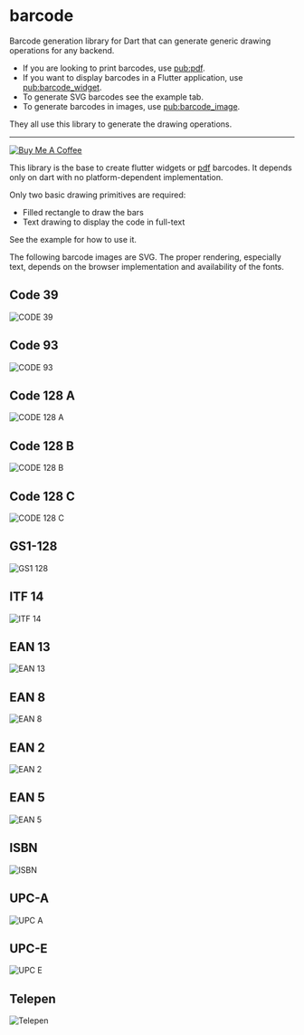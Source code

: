 # barcode

Barcode generation library for Dart that can generate generic drawing operations for any backend.

* If you are looking to print barcodes, use [pub:pdf](https://pub.dev/packages/pdf).
* If you want to display barcodes in a Flutter application, use [pub:barcode_widget](https://pub.dev/packages/barcode_widget).
* To generate SVG barcodes see the example tab.
* To generate barcodes in images, use [pub:barcode_image](https://pub.dev/packages/barcode_image).

They all use this library to generate the drawing operations.

---

[![Buy Me A Coffee](https://bmc-cdn.nyc3.digitaloceanspaces.com/BMC-button-images/custom_images/orange_img.png "Buy Me A Coffee")](https://www.buymeacoffee.com/JORBmbw9h "Buy Me A Coffee")

This library is the base to create flutter widgets or [pdf](https://pub.dev/packages/pdf) barcodes. It depends only on dart with no platform-dependent implementation.

Only two basic drawing primitives are required:

* Filled rectangle to draw the bars
* Text drawing to display the code in full-text

See the example for how to use it.

The following barcode images are SVG. The proper rendering, especially text, depends on the browser implementation and availability of the fonts.

## Code 39

<img alt="CODE 39" src="https://raw.githubusercontent.com/DavBfr/dart_barcode/master/img/code-39.svg?sanitize=true">

## Code 93

<img alt="CODE 93" src="https://raw.githubusercontent.com/DavBfr/dart_barcode/master/img/code-93.svg?sanitize=true">

## Code 128 A

<img alt="CODE 128 A" src="https://raw.githubusercontent.com/DavBfr/dart_barcode/master/img/code-128a.svg?sanitize=true">

## Code 128 B

<img alt="CODE 128 B" src="https://raw.githubusercontent.com/DavBfr/dart_barcode/master/img/code-128b.svg?sanitize=true">

## Code 128 C

<img alt="CODE 128 C" src="https://raw.githubusercontent.com/DavBfr/dart_barcode/master/img/code-128c.svg?sanitize=true">

## GS1-128

<img alt="GS1 128" src="https://raw.githubusercontent.com/DavBfr/dart_barcode/master/img/gs1-128.svg?sanitize=true">

## ITF 14

<img alt="ITF 14" src="https://raw.githubusercontent.com/DavBfr/dart_barcode/master/img/itf-14.svg?sanitize=true">

## EAN 13

<img alt="EAN 13" src="https://raw.githubusercontent.com/DavBfr/dart_barcode/master/img/ean-13.svg?sanitize=true">

## EAN 8

<img alt="EAN 8" src="https://raw.githubusercontent.com/DavBfr/dart_barcode/master/img/ean-8.svg?sanitize=true">

## EAN 2

<img alt="EAN 2" src="https://raw.githubusercontent.com/DavBfr/dart_barcode/master/img/ean-2.svg?sanitize=true">

## EAN 5

<img alt="EAN 5" src="https://raw.githubusercontent.com/DavBfr/dart_barcode/master/img/ean-5.svg?sanitize=true">

## ISBN

<img alt="ISBN" src="https://raw.githubusercontent.com/DavBfr/dart_barcode/master/img/isbn.svg?sanitize=true">

## UPC-A

<img alt="UPC A" src="https://raw.githubusercontent.com/DavBfr/dart_barcode/master/img/upc-a.svg?sanitize=true">

## UPC-E

<img alt="UPC E" src="https://raw.githubusercontent.com/DavBfr/dart_barcode/master/img/upc-e.svg?sanitize=true">


## Telepen

<img alt="Telepen" src="https://raw.githubusercontent.com/DavBfr/dart_barcode/master/img/telepen.svg?sanitize=true">
